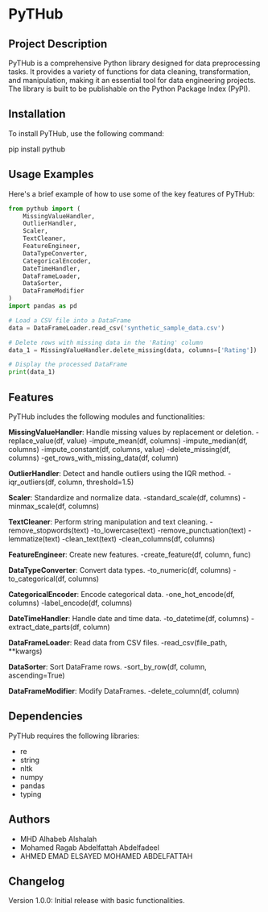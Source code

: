 # PyTHub

## Project Description

PyTHub is a comprehensive Python library designed for data preprocessing tasks. It provides a variety of functions for data cleaning, transformation, and manipulation, making it an essential tool for data engineering projects. The library is built to be publishable on the Python Package Index (PyPI).

## Installation

To install PyTHub, use the following command:

pip install pythub

## Usage Examples

Here's a brief example of how to use some of the key features of PyTHub:

```python
from pythub import (
    MissingValueHandler,
    OutlierHandler,
    Scaler,
    TextCleaner,
    FeatureEngineer,
    DataTypeConverter,
    CategoricalEncoder,
    DateTimeHandler,
    DataFrameLoader,
    DataSorter,
    DataFrameModifier
)
import pandas as pd

# Load a CSV file into a DataFrame
data = DataFrameLoader.read_csv('synthetic_sample_data.csv')

# Delete rows with missing data in the 'Rating' column
data_1 = MissingValueHandler.delete_missing(data, columns=['Rating'])

# Display the processed DataFrame
print(data_1)
```

## Features

PyTHub includes the following modules and functionalities:

**MissingValueHandler**: Handle missing values by replacement or deletion.
-replace_value(df, value)
-impute_mean(df, columns)
-impute_median(df, columns)
-impute_constant(df, columns, value)
-delete_missing(df, columns)
-get_rows_with_missing_data(df, column)

**OutlierHandler**: Detect and handle outliers using the IQR method.
-iqr_outliers(df, column, threshold=1.5)

**Scaler**: Standardize and normalize data.
-standard_scale(df, columns)
-minmax_scale(df, columns)

**TextCleaner**: Perform string manipulation and text cleaning.
-remove_stopwords(text)
-to_lowercase(text)
-remove_punctuation(text)
-lemmatize(text)
-clean_text(text)
-clean_columns(df, columns)

**FeatureEngineer**: Create new features.
-create_feature(df, column, func)

**DataTypeConverter**: Convert data types.
-to_numeric(df, columns)
-to_categorical(df, columns)

**CategoricalEncoder**: Encode categorical data.
-one_hot_encode(df, columns)
-label_encode(df, columns)

**DateTimeHandler**: Handle date and time data.
-to_datetime(df, columns)
-extract_date_parts(df, column)

**DataFrameLoader**: Read data from CSV files.
-read_csv(file_path, **kwargs)

**DataSorter**: Sort DataFrame rows.
-sort_by_row(df, column, ascending=True)

**DataFrameModifier**: Modify DataFrames.
-delete_column(df, column)


## Dependencies

PyTHub requires the following libraries:

- re
- string
- nltk
- numpy
- pandas
- typing

## Authors

- MHD Alhabeb Alshalah
- Mohamed Ragab Abdelfattah Abdelfadeel
- AHMED EMAD ELSAYED MOHAMED ABDELFATTAH

## Changelog

Version 1.0.0: Initial release with basic functionalities.